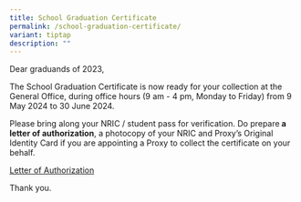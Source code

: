 ```yaml
---
title: School Graduation Certificate
permalink: /school-graduation-certificate/
variant: tiptap
description: ""
---
```

<p>Dear graduands of 2023,</p>
<p>The School Graduation Certificate is now ready for your collection at
the General Office, during office hours (9 am - 4 pm, Monday to Friday)
from 9 May 2024 to 30 June 2024.</p>
<p>Please bring along your NRIC / student pass for verification. Do prepare<strong> a letter of authorization</strong>,
a photocopy of your NRIC and Proxy’s Original Identity Card if you are
appointing a Proxy to collect the certificate on your behalf.</p>
<p><a href="https://go.gov.sg/cert-proxy-form" rel="noopener noreferrer nofollow" target="_blank">Letter of Authorization</a>
</p>
<p>Thank you.</p>
<p></p>